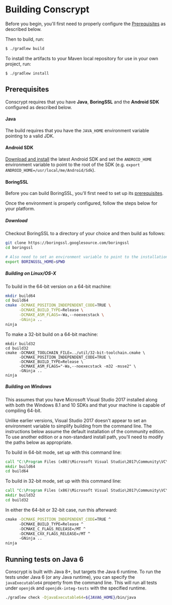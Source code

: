 Building Conscrypt
==================

Before you begin, you'll first need to properly configure the [Prerequisites](#Prerequisites) as
described below.

Then to build, run:

```bash
$ ./gradlew build
```

To install the artifacts to your Maven local repository for use in your own project, run:

```bash
$ ./gradlew install
```

Prerequisites
-------------
Conscrypt requires that you have __Java__, __BoringSSL__ and the __Android SDK__ configured as
described below.

#### Java
The build requires that you have the `JAVA_HOME` environment variable pointing to a valid JDK.

#### Android SDK
[Download and install](https://developer.android.com/studio/install.html) the latest Android SDK
and set the `ANDROID_HOME` environment variable to point to the root of the SDK
(e.g. `export ANDROID_HOME=/usr/local/me/Android/Sdk`).

#### BoringSSL
Before you can build BoringSSL, you'll first need to set up its
[prerequisites](https://boringssl.googlesource.com/boringssl/+/HEAD/BUILDING.md#Build-Prerequisites).

Once the environment is properly configured, follow the steps below for your platform.

##### Download
Checkout BoringSSL to a directory of your choice and then build as follows:

```bash
git clone https://boringssl.googlesource.com/boringssl
cd boringssl

# Also need to set an environment variable to point to the installation location.
export BORINGSSL_HOME=$PWD
```

##### Building on Linux/OS-X
To build in the 64-bit version on a 64-bit machine:
```bash
mkdir build64
cd build64
cmake -DCMAKE_POSITION_INDEPENDENT_CODE=TRUE \
      -DCMAKE_BUILD_TYPE=Release \
      -DCMAKE_ASM_FLAGS=-Wa,--noexecstack \
      -GNinja ..
ninja
```

To make a 32-bit build on a 64-bit machine:
```base
mkdir build32
cd build32
cmake -DCMAKE_TOOLCHAIN_FILE=../util/32-bit-toolchain.cmake \
      -DCMAKE_POSITION_INDEPENDENT_CODE=TRUE \
      -DCMAKE_BUILD_TYPE=Release \
      -DCMAKE_ASM_FLAGS="-Wa,--noexecstack -m32 -msse2" \
      -GNinja ..
ninja
```

##### Building on Windows
This assumes that you have Microsoft Visual Studio 2017 installed along
with both the Windows 8.1 and 10 SDKs and that your machine is capable of
compiling 64-bit.

Unlike earlier versions, Visual Studio 2017 doesn't appear to set an
environment variable to simplify building from the command line. The
instructions below assume the default installation of the community
edition. To use another edition or a non-standard install path, you'll
need to modify the paths below as appropriate.

To build in 64-bit mode, set up with this command line:

```bat
call "C:\Program Files (x86)\Microsoft Visual Studio\2017\Community\VC\Auxiliary\Build\vcvarsall.bat" x86_amd64
mkdir build64
cd build64
```

To build in 32-bit mode, set up with this command line:

```bat
call "C:\Program Files (x86)\Microsoft Visual Studio\2017\Community\VC\Auxiliary\Build\vcvarsall.bat" x86
mkdir build32
cd build32
```

In either the 64-bit or 32-bit case, run this afterward:

```bat
cmake -DCMAKE_POSITION_INDEPENDENT_CODE=TRUE ^
      -DCMAKE_BUILD_TYPE=Release ^
      -DCMAKE_C_FLAGS_RELEASE=/MT ^
      -DCMAKE_CXX_FLAGS_RELEASE=/MT ^
      -GNinja ..
ninja
```

Running tests on Java 6
-------------------------
Conscrypt is built with Java 8+, but targets the Java 6 runtime. To run the tests
under Java 6 (or any Java runtime), you can specify the `javaExecutable64` property from the command line.
 This will run all tests under `openjdk` and `openjdk-integ-tests` with the specified
 runtime.

```bash
./gradlew check -DjavaExecutable64=${JAVA6_HOME}/bin/java
```

